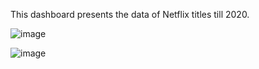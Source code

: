 This dashboard presents the data of Netflix titles till 2020. 

![image](https://github.com/user-attachments/assets/5115c6a9-a642-46d1-ad38-705b7cb2b839)

![image](https://github.com/user-attachments/assets/f0360ffe-8c1f-42d5-a41e-a43424c1e316)
